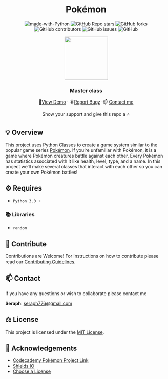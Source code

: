 <div id="header" align="center">

# Pokémon


![made-with-Python](https://img.shields.io/badge/Python-536878?&logo=python&logoColor=white&labelColor=black&label=Built%20with&style=for-the-badge)
![GitHub Repo stars](https://img.shields.io/github/stars/seraph776/PokemonMaster?style=for-the-badge)
![GitHub forks](https://img.shields.io/github/forks/seraph776/PokemonMaster?style=for-the-badge)
![GitHub contributors](https://img.shields.io/github/contributors/seraph776/PokemonMaster?color=blue&style=for-the-badge)
![GitHub issues](https://img.shields.io/github/issues-raw/seraph776/PokemonMaster?color=yellow&style=for-the-badge)
![GitHub](https://img.shields.io/github/license/seraph776/PokemonMaster?style=for-the-badge)
  
 
<img src="https://user-images.githubusercontent.com/72005563/178622706-5510c614-698f-4f65-87ea-02938368403a.png" width=135>

  
### Master class 
  
🔎[View Demo](https://github.com/seraph776/PokemonMaster/blob/main/#header) · 🪳[Report Bugz](https://github.com/seraph776/PokemonMaster/issues) ·📫 [Contact me](mailto:seraph776@gmail.com)  
 
Show your support and give this repo a ⭐ 

  
</div>






## 💡 Overview

This project uses Python Classes to create a game system similar to the popular game series [Pokémon](https://en.wikipedia.org/wiki/Pok%C3%A9mon). 
If you’re unfamiliar with Pokémon, it is a game where Pokémon creatures battle against each other. 
Every Pokémon has statistics associated with it like health, level, type, and a name. 
In this project we’ll make several classes that interact with each other so you can create your own Pokémon battles!

## ⚙️ Requires

- `Python 3.0 +`

### 📚 Libraries

- `random`

## 🤝 Contribute

Contributions are Welcome! For instructions on how to contribute please read our [Contributing Guidelines](https://github.com/seraph776/PokemonMaster/blob/main/CONTRIBUTING.md).

## 📫 Contact

If you have any questions or wish to collaborate please contact me

**Seraph**: [seraph776@gmail.com](mailto:seraph776@gmail.com)

## ⚖️ License

This project is licensed under the [MIT License](https://raw.githubusercontent.com/seraph776/PokemonMaster/main/LICENSE).

## 📢 Acknowledgements

- [Codecademy Pokémon Project Link](https://www.codecademy.com/projects/practice/become-a-pokemon-master)
- [Shields IO](https://shields.io/)
- [Choose a License](https://choosealicense.com/licenses/mit/)